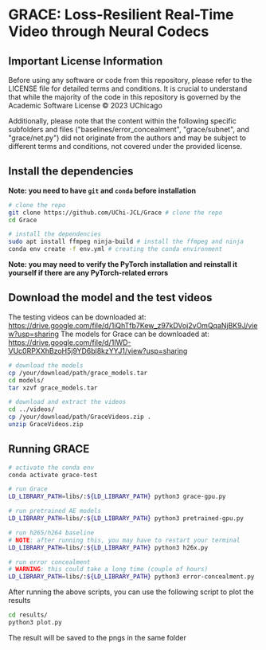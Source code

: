 # GRACE: Loss-Resilient Real-Time Video through Neural Codecs

## Important License Information


Before using any software or code from this repository, please refer to the LICENSE file for detailed terms and conditions. It is crucial to understand that while the majority of the code in this repository is governed by the Academic Software License © 2023 UChicago

Additionally, please note that the content within the following specific subfolders and files ("baselines/error_concealment", "grace/subnet", and "grace/net.py") did not originate from the authors and may be subject to different terms and conditions, not covered under the provided license. 

## Install the dependencies

**Note: you need to have `git` and `conda` before installation**
```bash
# clone the repo
git clone https://github.com/UChi-JCL/Grace # clone the repo
cd Grace

# install the dependencies
sudo apt install ffmpeg ninja-build # install the ffmpeg and ninja
conda env create -f env.yml # creating the conda environment
```

**Note: you may need to verify the PyTorch installation and reinstall it yourself if there are any PyTorch-related errors**




## Download the model and the test videos

The testing videos can be downloaded at: https://drive.google.com/file/d/1iQhTfb7Kew_z97kDVoj2vOmQqaNjBK9J/view?usp=sharing
The models for Grace can be downloaded at: https://drive.google.com/file/d/1IWD-VUc0RPXXhBzoH5j9YD6bl8kzYYJ1/view?usp=sharing

```bash
# download the models
cp /your/download/path/grace_models.tar
cd models/
tar xzvf grace_models.tar 

# download and extract the videos
cd ../videos/
cp /your/download/path/GraceVideos.zip .
unzip GraceVideos.zip
```


## Running GRACE

```bash
# activate the conda env
conda activate grace-test

# run Grace
LD_LIBRARY_PATH=libs/:${LD_LIBRARY_PATH} python3 grace-gpu.py

# run pretrained AE models
LD_LIBRARY_PATH=libs/:${LD_LIBRARY_PATH} python3 pretrained-gpu.py

# run h265/h264 baseline
# NOTE: after running this, you may have to restart your terminal
LD_LIBRARY_PATH=libs/:${LD_LIBRARY_PATH} python3 h26x.py

# run error concealment
# WARNING: this could take a long time (couple of hours)
LD_LIBRARY_PATH=libs/:${LD_LIBRARY_PATH} python3 error-concealment.py
```

After running the above scripts, you can use the following script to plot the results
```bash
cd results/
python3 plot.py
```
The result will be saved to the pngs in the same folder

